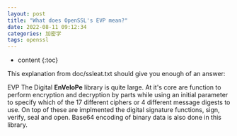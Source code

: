 ```yaml
---
layout: post
title: "What does OpenSSL's EVP mean?"
date: 2022-08-11 09:12:34
categories: 加密学
tags: openssl
---
```


* content
{:toc}

This explanation from doc/ssleat.txt should give you enough of an answer:

EVP The Digital **EnVeloPe** library is quite large. At it's core are function to perform encryption and decryption by parts while using an initial parameter to specify which of the 17 different ciphers or 4 different message digests to use. On top of these are implmented the digital signature functions, sign, verify, seal and open. Base64 encoding of binary data is also done in this library.